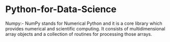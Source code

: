 # Python-for-Data-Science


Numpy:- NumPy stands for Numerical Python and it is a core library which provides numerical and scientific computing. It consists of multidimensional array objects and a collection of routines for processing those arrays.
